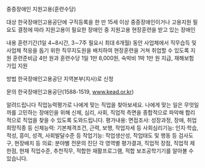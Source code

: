중증장애인 지원고용(훈련수당)

대상
한국장애인고용공단에 구직등록을 한 만 15세 이상 중증장애인이거나 고용지원 필요도 결정에 따라 지원고용이 필요한 장애인 중 지원고용 현장훈련을 받고 있는 장애인

내용
훈련기간(1일 4~8시간, 3∼7주 필요시 최대 6개월) 동안 사업체에서 직무습득 및 사업체 적응을 돕기 위한 직무지도원을 배치하여 현장훈련을 거쳐 취업할 수 있도록 지원
훈련준비금 4만 원과 훈련수당 1일 1만 8,000원, 숙박비 1박 1만 원 지급, 재해보험 가입 지원

방법
한국장애인고용공단 지역본부(지사)로 신청

문의
한국장애인고용공단(1588-1519, www.kead.or.kr)

알려드립니다
직업능력평가로 나에게 맞는 직업을 찾아보세요.
나에게 맞는 일은 무엇일까를 고민하는 장애인을 위해 신체, 심리, 사회, 직업적 측면을 종합적으로 파악해 합리적으로 직업을 찾을 수 있도록 도와드립니다.
평가내용:
면접조사: 성장과정, 장애, 취업희망직종 등
신체능력: 기본체격조건, 근력, 보행, 작업자세 등
사회심리기능: 인지·학습, 적성, 흥미, 성격, 사회발달수준 등
작업기능: 작업생산성, 작업태도 및 행동 등 검사도구, 현장배치 등
의료: 분야별 전문의 진단
각 영역별 평가결과, 직업적 장점, 직업적 제한점, 현재 직업수준, 추천직무, 적합한 재활프로그램, 적합 보조공학기기를 알아볼 수 있습니다.
